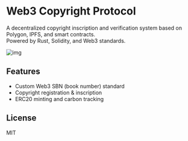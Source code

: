 # Web3 Copyright Protocol

A decentralized copyright inscription and verification system based on Polygon, IPFS, and smart contracts.  
Powered by Rust, Solidity, and Web3 standards.

![img](https://github.com/user-attachments/assets/8f5accee-92e0-49ea-bff6-cd99ce9daf17)


## Features
- Custom Web3 SBN (book number) standard
- Copyright registration & inscription
- ERC20 minting and carbon tracking

## License
MIT

